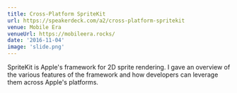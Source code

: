 ```yaml
---
title: Cross-Platform SpriteKit
url: https://speakerdeck.com/a2/cross-platform-spritekit
venue: Mobile Era
venueUrl: https://mobileera.rocks/
date: '2016-11-04'
image: 'slide.png'
---
```


SpriteKit is Apple's framework for 2D sprite rendering. I gave an overview of the various features of the framework and how developers can leverage them across Apple's platforms.
